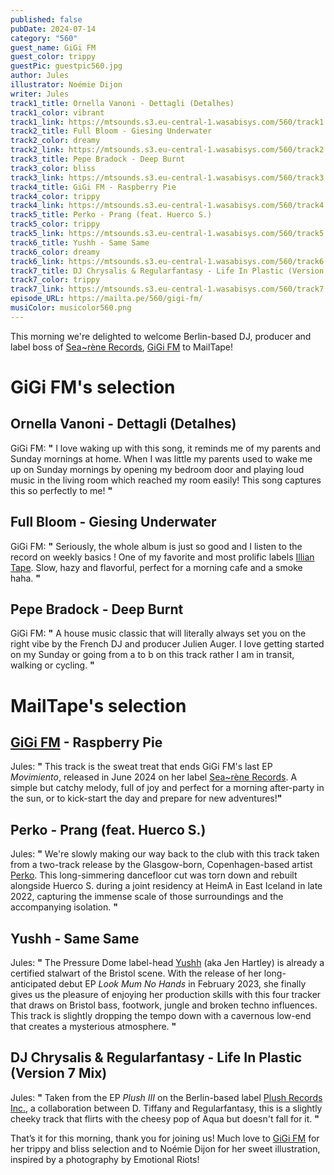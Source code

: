 ```yaml
---
published: false
pubDate: 2024-07-14
category: "560"
guest_name: GiGi FM
guest_color: trippy
guestPic: guestpic560.jpg
author: Jules
illustrator: Noémie Dijon
writer: Jules
track1_title: Ornella Vanoni - Dettagli (Detalhes)
track1_color: vibrant
track1_link: https://mtsounds.s3.eu-central-1.wasabisys.com/560/track1.mp3
track2_title: Full Bloom - Giesing Underwater
track2_color: dreamy
track2_link: https://mtsounds.s3.eu-central-1.wasabisys.com/560/track2.mp3
track3_title: Pepe Bradock - Deep Burnt
track3_color: bliss
track3_link: https://mtsounds.s3.eu-central-1.wasabisys.com/560/track3.mp3
track4_title: GiGi FM - Raspberry Pie
track4_color: trippy
track4_link: https://mtsounds.s3.eu-central-1.wasabisys.com/560/track4.mp3
track5_title: Perko - Prang (feat. Huerco S.)
track5_color: trippy
track5_link: https://mtsounds.s3.eu-central-1.wasabisys.com/560/track5.mp3
track6_title: Yushh - Same Same
track6_color: dreamy
track6_link: https://mtsounds.s3.eu-central-1.wasabisys.com/560/track6.mp3
track7_title: DJ Chrysalis & Regularfantasy - Life In Plastic (Version 7 Mix)
track7_color: trippy
track7_link: https://mtsounds.s3.eu-central-1.wasabisys.com/560/track7.mp3
episode_URL: https://mailta.pe/560/gigi-fm/
musiColor: musicolor560.png
---
```

This morning we're delighted to welcome Berlin-based DJ, producer and label boss of [Sea~rène Records](https://www.instagram.com/sea.rene_records/), [GiGi FM](https://gigifm.bandcamp.com/) to MailTape!


# GiGi FM's selection




## Ornella Vanoni - Dettagli (Detalhes)



GiGi FM: **"** I love waking up with this song, it reminds me of my parents and Sunday mornings at home. When I was little my parents used to wake me up on Sunday mornings by opening my bedroom door and playing loud music in the living room which reached my room easily! This song captures this so perfectly to me! **"** 



## Full Bloom - Giesing Underwater



GiGi FM: **"** Seriously, the whole album is just so good and I listen to the record on weekly basics ! One of my favorite and most prolific labels [Illian Tape](https://iliantape.bandcamp.com/). Slow, hazy and flavorful, perfect for a morning cafe and a smoke haha. **"**



## Pepe Bradock - Deep Burnt



GiGi FM: **"** A house music classic that will literally always set you on the right vibe by the French DJ and producer Julien Auger. I love getting started on my Sunday or going from a to b on this track rather I am in transit, walking or cycling.  **"** 



# MailTape's selection



## [GiGi FM](https://gigifm.bandcamp.com/) - Raspberry Pie



Jules: **"** This track is the sweat treat that ends GiGi FM's last EP <i>Movimiento</i>, released in June 2024 on her label [Sea~rène Records](https://www.instagram.com/sea.rene_records/). A simple but catchy melody, full of joy and perfect for a morning after-party in the sun, or to kick-start the day and prepare for new adventures!**"** 



## Perko - Prang (feat. Huerco S.)



 Jules: **"** We're slowly making our way back to the club with this track taken from a two-track release by the Glasgow-born, Copenhagen-based artist [Perko](https://perko.bandcamp.com/music). This long-simmering dancefloor cut was torn down and rebuilt alongside Huerco S. during a joint residency at HeimA in East Iceland in late 2022, capturing the immense scale of those surroundings and the accompanying isolation. **"** 



## Yushh - Same Same



Jules: **"** The Pressure Dome label-head [Yushh](https://yushh.bandcamp.com/music) (aka Jen Hartley) is already a certified stalwart of the Bristol scene. With the release of her long-anticipated debut EP <i>Look Mum No Hands</i> in February 2023, she finally gives us the pleasure of enjoying her production skills with this four tracker that draws on Bristol bass, footwork, jungle and broken techno influences. This track is slightly dropping the tempo down with a cavernous low-end that creates a mysterious atmosphere. **"** 



## DJ Chrysalis & Regularfantasy - Life In Plastic (Version 7 Mix)



 Jules: **"** Taken from the EP <i>Plush III</i> on the Berlin-based label [Plush Records Inc.](https://plushrecordsinc.bandcamp.com/), a collaboration between D. Tiffany and Regularfantasy, this is a slightly cheeky track that flirts with the cheesy pop of Aqua but doesn't fall for it. **"**  



That’s it for this morning, thank you for joining us! Much love to [GiGi FM](https://gigifm.bandcamp.com/) for her trippy and bliss selection and to Noémie Dijon for her sweet illustration, inspired by a photography by Emotional Riots!
